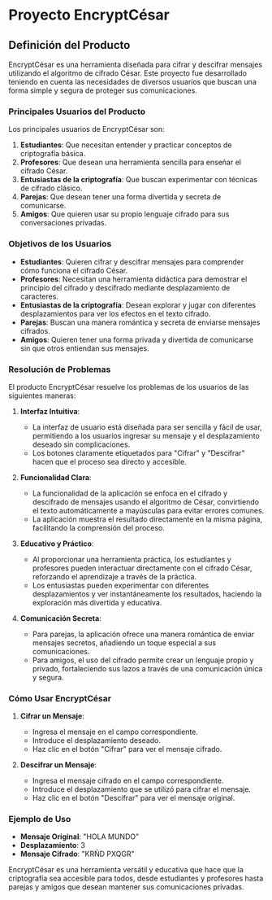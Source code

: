 # Proyecto EncryptCésar

## Definición del Producto

EncryptCésar es una herramienta diseñada para cifrar y descifrar mensajes utilizando el algoritmo de cifrado César. Este proyecto fue desarrollado teniendo en cuenta las necesidades de diversos usuarios que buscan una forma simple y segura de proteger sus comunicaciones.

### Principales Usuarios del Producto

Los principales usuarios de EncryptCésar son:

1. **Estudiantes**: Que necesitan entender y practicar conceptos de criptografía básica.
2. **Profesores**: Que desean una herramienta sencilla para enseñar el cifrado César.
3. **Entusiastas de la criptografía**: Que buscan experimentar con técnicas de cifrado clásico.
4. **Parejas**: Que desean tener una forma divertida y secreta de comunicarse.
5. **Amigos**: Que quieren usar su propio lenguaje cifrado para sus conversaciones privadas.

### Objetivos de los Usuarios

- **Estudiantes**: Quieren cifrar y descifrar mensajes para comprender cómo funciona el cifrado César.
- **Profesores**: Necesitan una herramienta didáctica para demostrar el principio del cifrado y descifrado mediante desplazamiento de caracteres.
- **Entusiastas de la criptografía**: Desean explorar y jugar con diferentes desplazamientos para ver los efectos en el texto cifrado.
- **Parejas**: Buscan una manera romántica y secreta de enviarse mensajes cifrados.
- **Amigos**: Quieren tener una forma privada y divertida de comunicarse sin que otros entiendan sus mensajes.

### Resolución de Problemas

El producto EncryptCésar resuelve los problemas de los usuarios de las siguientes maneras:

1. **Interfaz Intuitiva**:
   - La interfaz de usuario está diseñada para ser sencilla y fácil de usar, permitiendo a los usuarios ingresar su mensaje y el desplazamiento deseado sin complicaciones.
   - Los botones claramente etiquetados para "Cifrar" y "Descifrar" hacen que el proceso sea directo y accesible.

2. **Funcionalidad Clara**:
   - La funcionalidad de la aplicación se enfoca en el cifrado y descifrado de mensajes usando el algoritmo de César, convirtiendo el texto automáticamente a mayúsculas para evitar errores comunes.
   - La aplicación muestra el resultado directamente en la misma página, facilitando la comprensión del proceso.

3. **Educativo y Práctico**:
   - Al proporcionar una herramienta práctica, los estudiantes y profesores pueden interactuar directamente con el cifrado César, reforzando el aprendizaje a través de la práctica.
   - Los entusiastas pueden experimentar con diferentes desplazamientos y ver instantáneamente los resultados, haciendo la exploración más divertida y educativa.

4. **Comunicación Secreta**:
   - Para parejas, la aplicación ofrece una manera romántica de enviar mensajes secretos, añadiendo un toque especial a sus comunicaciones.
   - Para amigos, el uso del cifrado permite crear un lenguaje propio y privado, fortaleciendo sus lazos a través de una comunicación única y segura.

### Cómo Usar EncryptCésar

1. **Cifrar un Mensaje**:
   - Ingresa el mensaje en el campo correspondiente.
   - Introduce el desplazamiento deseado.
   - Haz clic en el botón "Cifrar" para ver el mensaje cifrado.

2. **Descifrar un Mensaje**:
   - Ingresa el mensaje cifrado en el campo correspondiente.
   - Introduce el desplazamiento que se utilizó para cifrar el mensaje.
   - Haz clic en el botón "Descifrar" para ver el mensaje original.

### Ejemplo de Uso

- **Mensaje Original**: "HOLA MUNDO"
- **Desplazamiento**: 3
- **Mensaje Cifrado**: "KRÑD PXQGR"

EncryptCésar es una herramienta versátil y educativa que hace que la criptografía sea accesible para todos, desde estudiantes y profesores hasta parejas y amigos que desean mantener sus comunicaciones privadas.
